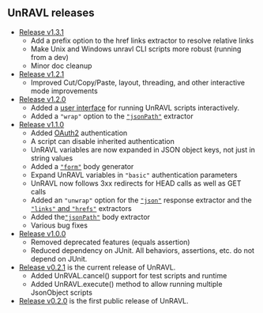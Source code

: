 ## UnRAVL releases

* [Release v1.3.1](https://github.com/sassoftware/unravl/releases/tag/v1.3.1)
  * Add a prefix option to the href links extractor to resolve relative links
  * Make Unix and Windows unravl CLI scripts more robust (running from a dev)
  * Minor doc cleanup
* [Release v1.2.1](https://github.com/sassoftware/unravl/releases/tag/v1.2.1)
  * Improved Cut/Copy/Paste, layout, threading, and other
    interactive mode improvements
* [Release v1.2.0](https://github.com/sassoftware/unravl/releases/tag/v1.2.0)
  * Added a [user interface](ui/UI.md) for running UnRAVL scripts
    interactively.
  * Added a `"wrap"` option to the [`"jsonPath"`](Bind.md#jsonpath) extractor
* [Release v1.1.0](https://github.com/sassoftware/unravl/releases/tag/v1.1.0)
  * Added [OAuth2](doc/Authentication.md#oauth2) authentication
  * A script can disable inherited authentication
  * UnRAVL variables are now expanded in JSON object keys, not just in
    string values
  * Added a [`"form"`](doc/Body.md#form) body generator
  * Expand UnRAVL variables in `"basic"` authentication parameters
  * UnRAVL now follows 3xx redirects for HEAD calls as well as GET calls
  * Added an `"unwrap"` option for the [`"json"`](doc/Bind.md#json)
    response extractor and the [`"links"` and `"hrefs"`](doc/Bind.md#links-and-hrefs )
    extractors
  * Added the[`"jsonPath"`](doc/Bind.md#jsonPath) body extractor
  * Various bug fixes
* [Release v1.0.0](https://github.com/sassoftware/unravl/releases/tag/v1.0.0)
  * Removed deprecated features (equals assertion)
  * Reduced dependency on JUnit. All behaviors, assertions, etc. do not depend on JUnit.
* [Release v0.2.1](https://github.com/sassoftware/unravl/releases/tag/v0.2.1) is the current release of UnRAVL.
  * Added UnRVAL.cancel() support for test scripts and runtime
  * Added UnRAVL.execute() method to allow running multiple JsonObject scripts
* [Release v0.2.0](https://github.com/sassoftware/unravl/releases/tag/v0.2.0) is the first public release of UnRAVL.
